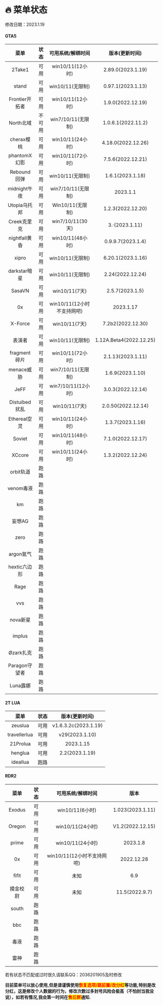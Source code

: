 # 🔥 菜单状态

修改日期：2023.1.19

<!-- tabs:start -->

#### **GTA5**

|     菜单    | 状态 |  可用系统/解绑时间 |  版本(更新时间)    |
| :---------: |:---:|:-----------------:|:-----------------: |
|    2Take1   |  可用|  win10/11(12小时)|  2.89.0(2023.1.19) |
|     stand   |  可用|   win10/11(无限制)|  0.97.1(2023.1.13) |
|Frontier开拓者|  可用|  win10/11(12小时)|  1.9.0(2022.12.19)  |
|  North北域   |不可用|win7/10/11(无限制)|  1.0.6.1(2022.11.2)  |
|  cherax樱桃  |可用|  win10/11(24小时)|  4.18.0(2022.12.26)  |
| phantomX幻影 |可用|  win10/11(72小时)|  7.5.6(2022.12.21) |
|  Rebound回弹 | 可用|   win10/11(无限制)|  1.6.1(2023.1.18)  |
| midnight午夜 | 可用| win7/10/11(无限制)|      2023.1.1     |
| Utopia乌托邦 | 可用|   Win10/11(无限制)| 1.2.3(2022.12.20) |
|  Creek克里克 | 可用|  win7/10/11(30天)|3.·(2023.1.11)|
|nightfall黄昏 | 可用|   win10/11(48小时)| 0.9.9.7(2023.1.4) |
|    xipro    | 可用|    win10/11(无限制)|   6.20.1(2023.1.16)  |
|darkstar暗星 | 可用|    win10/11(无限制)|   2.24(2022.12.24)  |
|  SasaVN     | 可用|     win10/11(7天) |  2.5.7(2023.1.5) |
|    0x       | 可用|win10/11(12小时不支持网吧)|  2023.1.17    |
|  X-Force    | 可用|     win10/11(7天) |   7.2b2(2022.12.30)  |
|    表演者   | 可用|   win10/11(无限制)|1.12A.Beta4(2022.12.25)|
|fragment碎片 | 可用| win10/11(72小时)   |  2.1.13(2023.1.11)  |
|  menace威胁 | 可用|win7/10/11(无限制)  |  1.6.9(2023.1.10)  |
|     JeFF   |  可用|win7/10/11(12小时) |  3.0.3(2022.12.14)  |
|Distuibed扰乱| 可用|  win10/11(7天)    |  2.0.50(2022.12.14) |
|Ethereal空灵 | 可用|win10/11(24小时)   |  1.3.7(2023.1.16) |
|   Soviet    | 可用| win10/11(48小时)  |  7.1.0(2022.12.17)  |
|   XCcore    |可用|win10/11(24小时)  |   1.3.2(2022.12.24)  |
|  orbit轨道  |  跑路|||
|  venom毒液  |  跑路|||
|    km      |  跑路|||
|   妄想AG    | 跑路|||
|   zero     |  跑路|||
| argon氩气  |  跑路|||
|hextic六边形 |  跑路|||
|   Rage     |  跑路|||
|    vvs     |  跑路|||
| nova新星   |  跑路|||
|  implus    |  跑路|||
| Øzark扎克  |  跑路|||
|Paragon守望者|  跑路|||
|  Luna露娜  |  跑路|||

#### **2T LUA**


|     菜单    | 状态  |  版本(更新时间)    |
| :---------: |:---:|:-----------------: |
|    zeuslua  |  可用|v1.6.3.2c(2023.1.19)|
| travellerlua|  可用|   v29(2023.1.10)   |
|   21Prolua  |  可用|      2023.1.15     |
|    henglua  |  可用|  2.2(2023.1.19)  |
|   ideallua  |  跑路|                    |

#### **RDR2**

|  菜单 |状态|可用系统/解绑时间|        版本      |
| :----:|:-:|:--------------:| :--------------: |
| Exodus|可用|win10/11(6小时)| 1.023(2023.1.11) |
|Oregon |可用|win10/11(24小时)|V1.2(2022.12.15)|
| prime |可用|win10/11(24小时)|    2023.1.8    |
|  0x   |可用|win10/11(12小时不支持网吧)|2022.12.28|
| fifit |可用|          未知  |   6.9 |
|摸金校尉|可用|          未知  | 11.5(2022.9.7)|
|  south | 跑路 |||
|   bbc  | 跑路 |||
|   毒液  |跑路 |||
|   雷神  |跑路 |||

<!-- tabs:end -->

若有状态不匹配或过时很久请联系QQ：2036201905及时修改

**目前菜单可以放心使用,但是请谨慎使用**<mark style="color:red;">**恢复选项/跳前置/改分红**</mark>**等功能,特别是改分红，这是修改个人数据的行为，修改次数过多封号风险会极高（不怕封当我没说），如若有情况,我会第一时间在**<mark style="color:red;">**售后群**</mark>**通知.**
